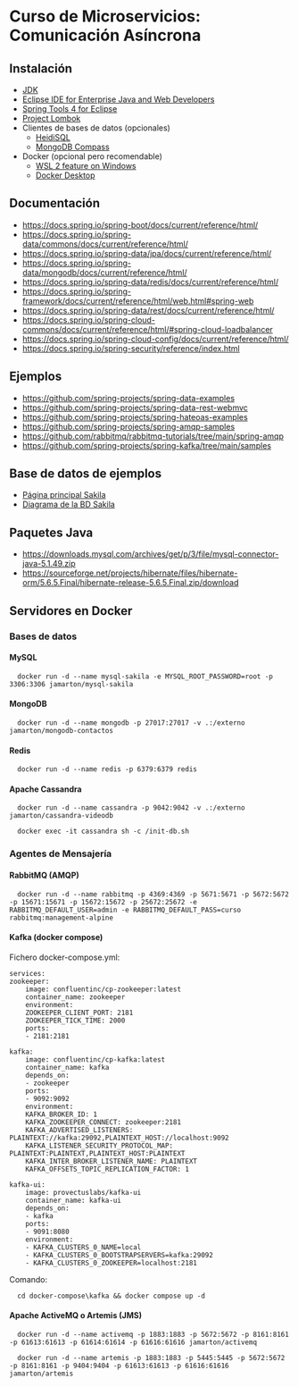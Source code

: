 # Curso de Microservicios: Comunicación Asíncrona

## Instalación

- [JDK](https://www.oracle.com/java/technologies/downloads/)
- [Eclipse IDE for Enterprise Java and Web Developers](https://www.eclipse.org/downloads/download.php?file=/technology/epp/downloads/release/2024-03/R/eclipse-jee-2024-03-R-win32-x86_64.zip)
- [Spring Tools 4 for Eclipse](https://spring.io/tools/)
- [Project Lombok](https://projectlombok.org/download)
- Clientes de bases de datos (opcionales)
  - [HeidiSQL](https://www.heidisql.com/download.php)
  - [MongoDB Compass](https://www.mongodb.com/try/download/compass)
- Docker (opcional pero recomendable)
  - [WSL 2 feature on Windows](https://learn.microsoft.com/es-es/windows/wsl/install)
  - [Docker Desktop](https://www.docker.com/get-started/)

## Documentación

- https://docs.spring.io/spring-boot/docs/current/reference/html/
- https://docs.spring.io/spring-data/commons/docs/current/reference/html/
- https://docs.spring.io/spring-data/jpa/docs/current/reference/html/
- https://docs.spring.io/spring-data/mongodb/docs/current/reference/html/
- https://docs.spring.io/spring-data/redis/docs/current/reference/html/
- https://docs.spring.io/spring-framework/docs/current/reference/html/web.html#spring-web
- https://docs.spring.io/spring-data/rest/docs/current/reference/html/
- https://docs.spring.io/spring-cloud-commons/docs/current/reference/html/#spring-cloud-loadbalancer
- https://docs.spring.io/spring-cloud-config/docs/current/reference/html/
- https://docs.spring.io/spring-security/reference/index.html

## Ejemplos

- https://github.com/spring-projects/spring-data-examples
- https://github.com/spring-projects/spring-data-rest-webmvc
- https://github.com/spring-projects/spring-hateoas-examples
- https://github.com/spring-projects/spring-amqp-samples
- https://github.com/rabbitmq/rabbitmq-tutorials/tree/main/spring-amqp
- https://github.com/spring-projects/spring-kafka/tree/main/samples

## Base de datos de ejemplos

- [Página principal Sakila](https://dev.mysql.com/doc/sakila/en/)
- [Diagrama de la BD Sakila](http://trifulcas.com/wp-content/uploads/2018/03/sakila-er.png)

## Paquetes Java

- https://downloads.mysql.com/archives/get/p/3/file/mysql-connector-java-5.1.49.zip  
- https://sourceforge.net/projects/hibernate/files/hibernate-orm/5.6.5.Final/hibernate-release-5.6.5.Final.zip/download

## Servidores en Docker

### Bases de datos

#### MySQL

      docker run -d --name mysql-sakila -e MYSQL_ROOT_PASSWORD=root -p 3306:3306 jamarton/mysql-sakila

####  MongoDB

      docker run -d --name mongodb -p 27017:27017 -v .:/externo jamarton/mongodb-contactos

####  Redis

      docker run -d --name redis -p 6379:6379 redis

#### Apache Cassandra

      docker run -d --name cassandra -p 9042:9042 -v .:/externo jamarton/cassandra-videodb
      
      docker exec -it cassandra sh -c /init-db.sh

### Agentes de Mensajería

#### RabbitMQ (AMQP)

      docker run -d --name rabbitmq -p 4369:4369 -p 5671:5671 -p 5672:5672 -p 15671:15671 -p 15672:15672 -p 25672:25672 -e RABBITMQ_DEFAULT_USER=admin -e RABBITMQ_DEFAULT_PASS=curso rabbitmq:management-alpine

#### Kafka (docker compose)

Fichero docker-compose.yml:

    services:
    zookeeper:
        image: confluentinc/cp-zookeeper:latest
        container_name: zookeeper
        environment:
        ZOOKEEPER_CLIENT_PORT: 2181
        ZOOKEEPER_TICK_TIME: 2000
        ports:
        - 2181:2181
    
    kafka:
        image: confluentinc/cp-kafka:latest
        container_name: kafka
        depends_on:
        - zookeeper
        ports:
        - 9092:9092
        environment:
        KAFKA_BROKER_ID: 1
        KAFKA_ZOOKEEPER_CONNECT: zookeeper:2181
        KAFKA_ADVERTISED_LISTENERS: PLAINTEXT://kafka:29092,PLAINTEXT_HOST://localhost:9092
        KAFKA_LISTENER_SECURITY_PROTOCOL_MAP: PLAINTEXT:PLAINTEXT,PLAINTEXT_HOST:PLAINTEXT
        KAFKA_INTER_BROKER_LISTENER_NAME: PLAINTEXT
        KAFKA_OFFSETS_TOPIC_REPLICATION_FACTOR: 1
    
    kafka-ui:
        image: provectuslabs/kafka-ui
        container_name: kafka-ui
        depends_on:
        - kafka
        ports:
        - 9091:8080
        environment:
        - KAFKA_CLUSTERS_0_NAME=local
        - KAFKA_CLUSTERS_0_BOOTSTRAPSERVERS=kafka:29092
        - KAFKA_CLUSTERS_0_ZOOKEEPER=localhost:2181

Comando:

      cd docker-compose\kafka && docker compose up -d

#### Apache ActiveMQ o Artemis (JMS)

      docker run -d --name activemq -p 1883:1883 -p 5672:5672 -p 8161:8161 -p 61613:61613 -p 61614:61614 -p 61616:61616 jamarton/activemq

      docker run -d --name artemis -p 1883:1883 -p 5445:5445 -p 5672:5672 -p 8161:8161 -p 9404:9404 -p 61613:61613 -p 61616:61616 jamarton/artemis
